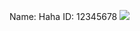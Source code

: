 Name: Haha
ID: 12345678
![](https://www.google.com/search?q=wikipedia&sxsrf=ALeKk02Jb6GoVjllRgJ2mKa-bQA9JMru4A:1613720016925&source=lnms&tbm=isch&sa=X&ved=2ahUKEwjemIDDt_XuAhUQqpQKHbAPDU4Q_AUoAXoECBUQAw&biw=1309&bih=891#imgrc=BdDTpGos8eBMuM)
